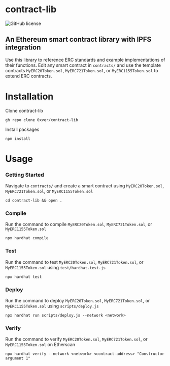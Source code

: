 # contract-lib

![GitHub license](https://img.shields.io/badge/license-MIT-blue.svg)

## An Ethereum smart contract library with IPFS integration

Use this library to reference ERC standards and example implementations of their functions. Edit any smart contract in `contracts/` and use the template contracts `MyERC20Token.sol`, `MyERC721Token.sol`, or `MyERC1155Token.sol` to extend ERC contracts.

# Installation
Clone contract-lib
```
gh repo clone 0xver/contract-lib
```
Install packages
```
npm install
```

# Usage
### Getting Started
Navigate to `contracts/` and create a smart contract using `MyERC20Token.sol`, `MyERC721Token.sol`, or `MyERC1155Token.sol`
```
cd contract-lib && open .
```

### Compile
Run the command to compile `MyERC20Token.sol`, `MyERC721Token.sol`, or `MyERC1155Token.sol`
```
npx hardhat compile
```

### Test
Run the command to test `MyERC20Token.sol`, `MyERC721Token.sol`, or `MyERC1155Token.sol` using `test/hardhat.test.js`
```
npx hardhat test
```

### Deploy
Run the command to deploy `MyERC20Token.sol`, `MyERC721Token.sol`, or `MyERC1155Token.sol` using `scripts/deploy.js`
```
npx hardhat run scripts/deploy.js --network <network>
```

### Verify
Run the command to verify `MyERC20Token.sol`, `MyERC721Token.sol`, or `MyERC1155Token.sol` on Etherscan
```
npx hardhat verify --network <network> <contract-address> "Constructor argument 1"
```